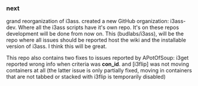 ### next

grand reorganization of i3ass. created a new GitHub organization: i3ass-dev.
Where all the i3ass scripts have it's own repo. It's on these repos development will be done from now on. This (budlabs/i3ass), will be the repo where all issues should be reported host the wiki and the installable version of i3ass. I think this will be great.

This repo also contains two fixes to issues reported by APotOfSoup:
i3get reported wrong info when criteria was **con_id**. and [i3flip] was not moving containers at all (the latter issue is only partially fixed, moving in containers that are not tabbed or stacked with i3flip is temporarily disabled)

